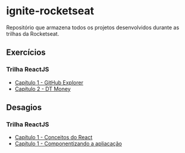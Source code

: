 # ignite-rocketseat

Repositório que armazena todos os projetos desenvolvidos durante as trilhas da Rocketseat.

## Exercícios

### Trilha ReactJS

- [Capítulo 1 - GitHub Explorer](reactjs/github-explorer)
- [Capítulo 2 - DT Money](reactjs/dt-money)

## Desagios

### Trilha ReactJS

- [Capítulo 1 - Conceitos do React](https://github.com/gomesanac/ignite-reactjs-conceitos-do-react)
- [Capítulo 1 - Componentizando a apliacação](https://github.com/gomesanac/ignite-componentizando-a-aplicacao)

